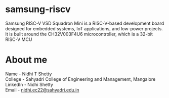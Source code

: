 # samsung-riscv
Samsung RISC-V VSD Squadron Mini is a RISC-V-based development board designed for embedded systems, IoT applications, and low-power projects. It is built around the CH32V003F4U6 microcontroller, which is a 32-bit RISC-V MCU
# About me 
Name - Nidhi T Shetty <br>
College - Sahyadri College of Engineering and Management, Mangalore <br>
LinkedIn - Nidhi Shetty <br>
Email - nidhi.ec22@sahyadri.edu.in
